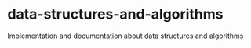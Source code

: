 # data-structures-and-algorithms
Implementation and documentation about data structures and algorithms
